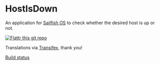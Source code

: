 # HostIsDown

An application for [Sailfish OS](https://sailfishos.org) to check whether the desired host is up or not.

[![Flattr this git repo](http://api.flattr.com/button/flattr-badge-large.png)](https://flattr.com/submit/auto?user_id=ascarpino&url=https://gitlab.com/ascarpino/harbour-HostIsDown&title=harbour-HostIsDown&language=&tags=jolla&category=software)

Translations via [Transifex](https://www.transifex.com/organization/ascarpino-harbour/dashboard/harbour-HostIsDown), thank you!

[Build status](https://build.merproject.org/package/live_build_log/home:ilpianista/harbour-hostisdown/sailfish_latest_armv7hl/armv8el)
